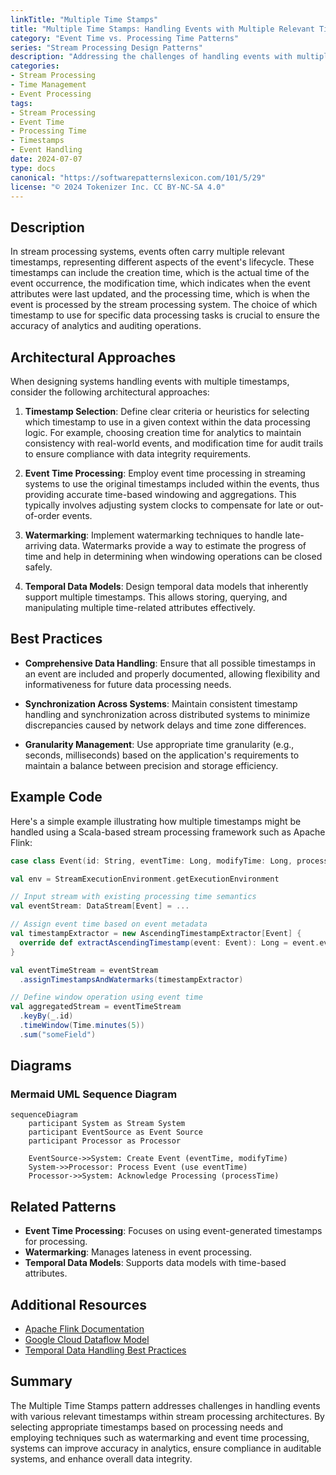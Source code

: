 ```yaml
---
linkTitle: "Multiple Time Stamps"
title: "Multiple Time Stamps: Handling Events with Multiple Relevant Timestamps"
category: "Event Time vs. Processing Time Patterns"
series: "Stream Processing Design Patterns"
description: "Addressing the challenges of handling events with multiple relevant timestamps such as creation time, modification time, or processing time in stream processing systems."
categories:
- Stream Processing
- Time Management
- Event Processing
tags:
- Stream Processing
- Event Time
- Processing Time
- Timestamps
- Event Handling
date: 2024-07-07
type: docs
canonical: "https://softwarepatternslexicon.com/101/5/29"
license: "© 2024 Tokenizer Inc. CC BY-NC-SA 4.0"
---
```



## Description

In stream processing systems, events often carry multiple relevant timestamps, representing different aspects of the event's lifecycle. These timestamps can include the creation time, which is the actual time of the event occurrence, the modification time, which indicates when the event attributes were last updated, and the processing time, which is when the event is processed by the stream processing system. The choice of which timestamp to use for specific data processing tasks is crucial to ensure the accuracy of analytics and auditing operations.

## Architectural Approaches

When designing systems handling events with multiple timestamps, consider the following architectural approaches:

1. **Timestamp Selection**: Define clear criteria or heuristics for selecting which timestamp to use in a given context within the data processing logic. For example, choosing creation time for analytics to maintain consistency with real-world events, and modification time for audit trails to ensure compliance with data integrity requirements.

2. **Event Time Processing**: Employ event time processing in streaming systems to use the original timestamps included within the events, thus providing accurate time-based windowing and aggregations. This typically involves adjusting system clocks to compensate for late or out-of-order events.

3. **Watermarking**: Implement watermarking techniques to handle late-arriving data. Watermarks provide a way to estimate the progress of time and help in determining when windowing operations can be closed safely.

4. **Temporal Data Models**: Design temporal data models that inherently support multiple timestamps. This allows storing, querying, and manipulating multiple time-related attributes effectively.

## Best Practices

- **Comprehensive Data Handling**: Ensure that all possible timestamps in an event are included and properly documented, allowing flexibility and informativeness for future data processing needs.
  
- **Synchronization Across Systems**: Maintain consistent timestamp handling and synchronization across distributed systems to minimize discrepancies caused by network delays and time zone differences.

- **Granularity Management**: Use appropriate time granularity (e.g., seconds, milliseconds) based on the application's requirements to maintain a balance between precision and storage efficiency.

## Example Code

Here's a simple example illustrating how multiple timestamps might be handled using a Scala-based stream processing framework such as Apache Flink:

```scala
case class Event(id: String, eventTime: Long, modifyTime: Long, processTime: Long)

val env = StreamExecutionEnvironment.getExecutionEnvironment

// Input stream with existing processing time semantics
val eventStream: DataStream[Event] = ...

// Assign event time based on event metadata
val timestampExtractor = new AscendingTimestampExtractor[Event] {
  override def extractAscendingTimestamp(event: Event): Long = event.eventTime
}

val eventTimeStream = eventStream
  .assignTimestampsAndWatermarks(timestampExtractor)

// Define window operation using event time
val aggregatedStream = eventTimeStream
  .keyBy(_.id)
  .timeWindow(Time.minutes(5))
  .sum("someField")
```

## Diagrams

### Mermaid UML Sequence Diagram

```mermaid
sequenceDiagram
    participant System as Stream System
    participant EventSource as Event Source
    participant Processor as Processor

    EventSource->>System: Create Event (eventTime, modifyTime)
    System->>Processor: Process Event (use eventTime)
    Processor->>System: Acknowledge Processing (processTime)
```

## Related Patterns

- **Event Time Processing**: Focuses on using event-generated timestamps for processing.
- **Watermarking**: Manages lateness in event processing.
- **Temporal Data Models**: Supports data models with time-based attributes.

## Additional Resources

- [Apache Flink Documentation](https://flink.apache.org/documentation/)
- [Google Cloud Dataflow Model](https://cloud.google.com/dataflow/model)
- [Temporal Data Handling Best Practices](https://www.datastax.com/blog/temporal-data-handling)

## Summary

The Multiple Time Stamps pattern addresses challenges in handling events with various relevant timestamps within stream processing architectures. By selecting appropriate timestamps based on processing needs and employing techniques such as watermarking and event time processing, systems can improve accuracy in analytics, ensure compliance in auditable systems, and enhance overall data integrity.
